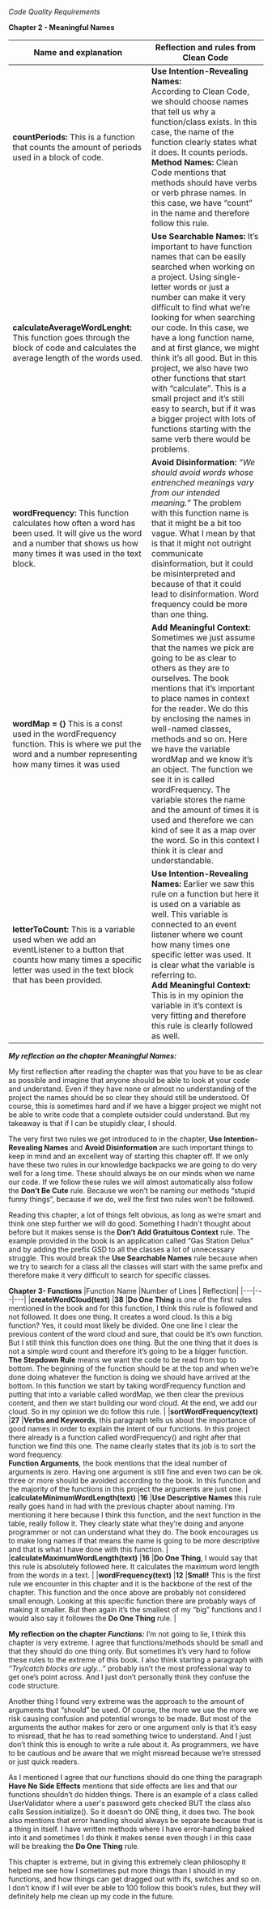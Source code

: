 *Code Quality Requirements*

**Chapter 2 - Meaningful Names**

| Name and explanation | Reflection and rules from Clean Code |
|---|---|
|**countPeriods:** This is a function that counts the amount of periods used in a block of code. | **Use Intention-Revealing Names:** <br> According to Clean Code, we should choose names that tell us why a function/class exists. In this case, the name of the function clearly states what it does. It counts periods. <br> **Method Names:** Clean Code mentions that methods should have verbs or verb phrase names. In this case, we have “count” in the name and therefore follow this rule.|
|**calculateAverageWordLenght:** This function goes through the block of code and calculates the average length of the words used.  | **Use Searchable Names:** It’s important to have function names that can be easily searched when working on a project. Using single-letter words or just a number can make it very difficult to find what we’re looking for when searching our code. In this case, we have a long function name, and at first glance, we might think it’s all good. But in this project, we also have two other functions that start with “calculate”. This is a small project and it’s still easy to search, but if it was a bigger project with lots of functions starting with the same verb there would be problems. |
|**wordFrequency:** This function calculates how often a word has been used. It will give us the word and a number that shows us how many times it was used in the text block.  |**Avoid Disinformation:** *“We should avoid words whose entrenched meanings vary from our intended meaning.”* The problem with this function name is that it might be a bit too vague. What I mean by that is that it might not outright communicate disinformation, but it could be misinterpreted and because of that it could lead to disinformation. Word frequency could be more than one thing.  |
|**wordMap = {}** This is a const used in the wordFrequency function. This is where we put the word and a number representing how many times it was used   |**Add Meaningful Context:** Sometimes we just assume that the names we pick are going to be as clear to others as they are to ourselves. The book mentions that it’s important to place names in context for the reader. We do this by enclosing the names in well-named classes, methods and so on. Here we have the variable wordMap and we know it’s an object. The function we see it in is called wordFrequency. The variable stores the name and the amount of times it is used and therefore we can kind of see it as a map over the word. So in this context I think it is clear and understandable. |
|**letterToCount:** This is a variable used when we add an eventListener to a button that counts how many times a specific letter was used in the text block that has been provided.  |**Use Intention-Revealing Names:** Earlier we saw this rule on a function but here it is used on a variable as well. This variable is connected to an event listener where we count how many times one specific letter was used. It is clear what the variable is referring to. <br> **Add Meaningful Context:** This is in my opinion the variable in it’s context is very fitting and therefore this rule is clearly followed as well.  |

***My reflection on the chapter Meaningful Names:***

My first reflection after reading the chapter was that you have to be as clear as possible and imagine that anyone should be able to look at your code and understand. Even if they have none or almost no understanding of the project the names should be so clear they should still be understood. Of course, this is sometimes hard and if we have a bigger project we might not be able to write code that a complete outsider could understand. But my takeaway is that if I can be stupidly clear, I should.

The very first two rules we get introduced to in the chapter, **Use Intention-Revealing Names** and **Avoid Disinformation** are such important things to keep in mind and an excellent way of starting this chapter off. If we only have these two rules in our knowledge backpacks we are going to do very well for a long time. These should always be on our minds when we name our code. If we follow these rules we will almost automatically also follow the **Don’t Be Cute** rule. Because we won’t be naming our methods “stupid funny things”, because if we do, well the first two rules won’t be followed.

Reading this chapter, a lot of things felt obvious, as long as we’re smart and think one step further we will do good. Something I hadn't thought about before but it makes sense is the **Don’t Add Gratuitous Context** rule. The example provided in the book is an application called “Gas Station Delux” and by adding the prefix GSD to all the classes a lot of unnecessary struggle. This would break the **Use Searchable Names** rule because when we try to search for a class all the classes will start with the same prefix and therefore make it very difficult to search for specific classes.

**Chapter 3- Functions**
|Function Name   |Number of Lines   | Reflection|
|---|---|---|
|**createWordCloud(text)**   |**38**   |**Do One Thing** is one of the first rules mentioned in the book and for this function, I think this rule is followed and not followed. It does one thing. It creates a word cloud. Is this a big function? Yes, it could most likely be divided. One one line I clear the previous content of the word cloud and sure, that could be it’s own function. But I still think this function does one thing. But the one thing that it does is not a simple word count and therefore it’s going to be a bigger function.<br>**The Stepdown Rule** means we want the code to be read from top to bottom. The beginning of the function should be at the top and when we’re done doing whatever the function is doing we should have arrived at the bottom. In this function we start by taking wordFrequency function and putting that into a variable called wordMap, we then clear the previous content, and then we start building our word cloud. At the end, we add our cloud. So in my opinion we do follow this rule.   |
|**sortWordFrequency(text)**   |**27**   |**Verbs and Keywords**, this paragraph tells us about the importance of good names in order to explain the intent of our functions. In this project there already is a function called wordFrequency() and right after that function we find this one. The name clearly states that its job is to sort the word frequency. <br> **Function Arguments**, the book mentions that the ideal number of arguments is zero. Having one argument is still fine and even two can be ok. three or more should be avoided according to the book. In this function and the majority of the functions in this project the arguments are just one.   |
|**calculateMinimumWordLength(text)**   |**16**   |**Use Descriptive Names** this rule really goes hand in had with the previous chapter about naming. I’m mentioning it here because I think this function, and the next function in the table, really follow it. They clearly state what they’re doing and anyone programmer or not can understand what they do. The book encourages us to make long names if that means the name is going to be more descriptive and that is what I have done with this function.   |
|**calculateMaximumWordLength(text)**   |**16**   |**Do One Thing**, I would say that this rule is absolutely followed here. It calculates the maximum word length from the words in a text.   |
|**wordFrequency(text)**   |**12**   |**Small!** This is the first rule we encounter in this chapter and it is the backbone of the rest of the chapter. This function and the once above are probably not considered small enough. Looking at this specific function there are probably ways of making it smaller. But then again it’s the smallest of my ”big” functions and I would also say it followes the **Do One Thing** rule.   |

**My reflection on the chapter *Functions:***
I’m not going to lie, I think this chapter is very extreme. I agree that functions/methods should be small and that they should do one thing only. But sometimes it’s very hard to follow these rules to the extreme of this book. I also think starting a paragraph with *“Try/catch blocks are ugly…”* probably isn’t the most professional way to get one’s point across. And I just don’t personally think they confuse the code structure.

Another thing I found very extreme was the approach to the amount of arguments that “should” be used. Of course, the more we use the more we risk causing confusion and potential wrongs to be made. But most of the arguments the author makes for zero or one argument only is that it’s easy to misread, that he has to read something twice to understand. And I just don’t think this is enough to write a rule about it. As programmers, we have to be cautious and be aware that we might misread because we’re stressed or just quick readers.

As I mentioned I agree that our functions should do one thing the paragraph **Have No Side Effects** mentions that side effects are lies and that our functions shouldn’t do hidden things. There is an example of a class called UserValidator where a user's password gets checked BUT the class also calls Session.initialize(). So it doesn’t do ONE thing, it does two. The book also mentions that error handling should always be separate because that is a thing in itself. I have written methods where I have error-handling baked into it and sometimes I do think it makes sense even though I in this case will be breaking the **Do One Thing** rule.

This chapter is extreme, but in giving this extremely clean philosophy it helped me see how I sometimes put more things than I should in my functions, and how things can get dragged out with ifs, switches and so on. I don’t know if I will ever be able to 100 follow this book’s rules, but they will definitely help me clean up my code in the future.

